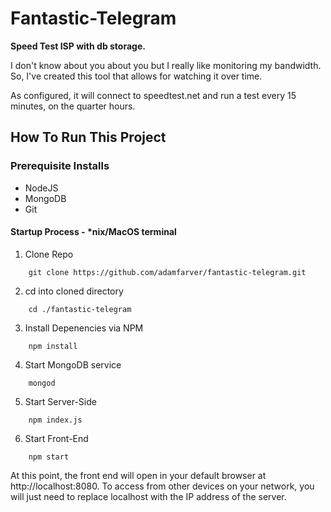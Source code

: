 # Fantastic-Telegram

**Speed Test ISP with db storage.**

I don't know about you about you but I really like monitoring my bandwidth. So, I've created this tool that allows for watching it over time.

As configured, it will connect to speedtest.net and run a test every 15 minutes, on the quarter hours.

## How To Run This Project

### Prerequisite Installs

-   NodeJS
-   MongoDB
-   Git

#### Startup Process - \*nix/MacOS terminal

1. Clone Repo

```SHELL
	git clone https://github.com/adamfarver/fantastic-telegram.git
```

2. cd into cloned directory

```SHELL
	cd ./fantastic-telegram
```

3. Install Depenencies via NPM

```SHELL
	npm install
```

4. Start MongoDB service

```SHELL
	mongod
```

5. Start Server-Side

```SHELL
	npm index.js
```

6. Start Front-End

```SHELL
	npm start
```

At this point, the front end will open in your default browser at http://localhost:8080. To access from other devices on your network, you will just need to replace localhost with the IP address of the server.
